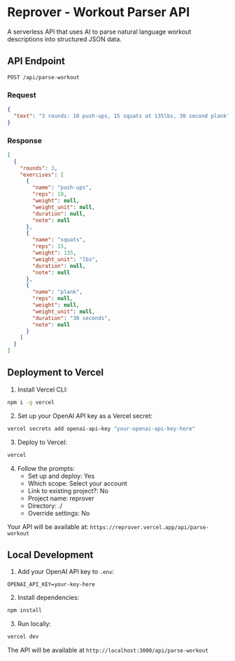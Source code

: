 # Reprover - Workout Parser API

A serverless API that uses AI to parse natural language workout descriptions into structured JSON data.

## API Endpoint

```
POST /api/parse-workout
```

### Request
```json
{
  "text": "3 rounds: 10 push-ups, 15 squats at 135lbs, 30 second plank"
}
```

### Response
```json
[
  {
    "rounds": 3,
    "exercises": [
      {
        "name": "push-ups",
        "reps": 10,
        "weight": null,
        "weight_unit": null,
        "duration": null,
        "note": null
      },
      {
        "name": "squats",
        "reps": 15,
        "weight": 135,
        "weight_unit": "lbs",
        "duration": null,
        "note": null
      },
      {
        "name": "plank",
        "reps": null,
        "weight": null,
        "weight_unit": null,
        "duration": "30 seconds",
        "note": null
      }
    ]
  }
]
```

## Deployment to Vercel

1. Install Vercel CLI:
```bash
npm i -g vercel
```

2. Set up your OpenAI API key as a Vercel secret:
```bash
vercel secrets add openai-api-key "your-openai-api-key-here"
```

3. Deploy to Vercel:
```bash
vercel
```

4. Follow the prompts:
   - Set up and deploy: Yes
   - Which scope: Select your account
   - Link to existing project?: No
   - Project name: reprover
   - Directory: ./
   - Override settings: No

Your API will be available at: `https://reprover.vercel.app/api/parse-workout`

## Local Development

1. Add your OpenAI API key to `.env`:
```
OPENAI_API_KEY=your-key-here
```

2. Install dependencies:
```bash
npm install
```

3. Run locally:
```bash
vercel dev
```

The API will be available at `http://localhost:3000/api/parse-workout`